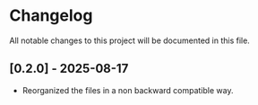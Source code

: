 # Changelog

All notable changes to this project will be documented in this file.

## [0.2.0] - 2025-08-17

- Reorganized the files in a non backward compatible way.
